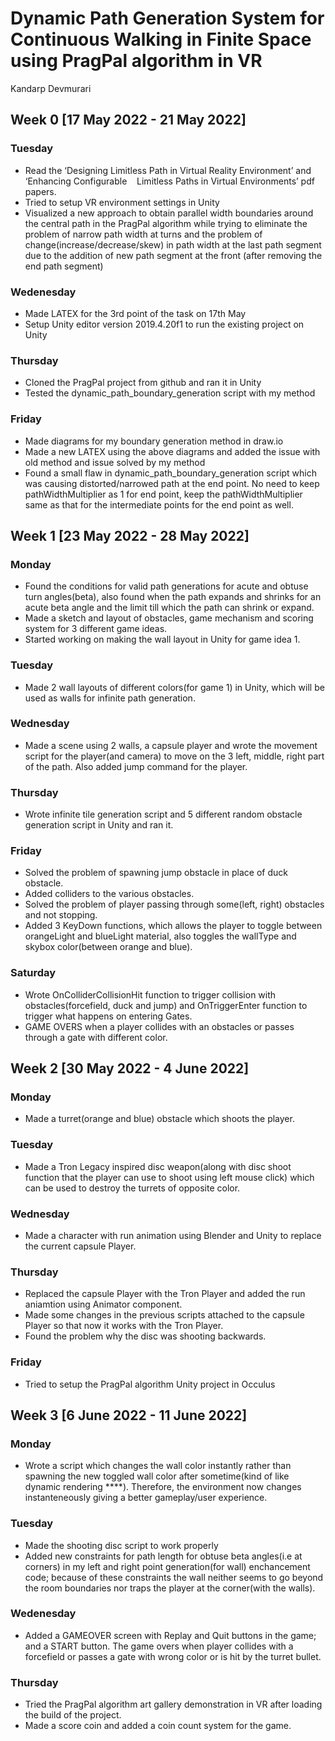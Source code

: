 # Dynamic Path Generation System for Continuous Walking in Finite Space using PragPal algorithm in VR
Kandarp Devmurari

## Week 0 [17 May 2022 - 21 May 2022]
### Tuesday
- Read the ‘Designing Limitless Path in Virtual Reality Environment’ and ‘Enhancing Configurable    Limitless Paths in Virtual Environments’ pdf papers. 
- Tried to setup VR environment settings in Unity
- Visualized a new approach to obtain parallel width boundaries around the central path in the PragPal algorithm while trying to eliminate the problem of narrow path width at turns and the problem of change(increase/decrease/skew) in path width at the last path segment due to the addition of new path segment at the front (after removing the end path segment)

### Wedenesday
- Made LATEX for the 3rd point of the task on 17th May
- Setup Unity editor version 2019.4.20f1 to run the existing project on Unity

### Thursday
- Cloned the PragPal project from github and ran it in Unity
- Tested the dynamic_path_boundary_generation script with my method

### Friday
- Made diagrams for my boundary generation method in draw.io
- Made a new LATEX using the above diagrams and added the issue with old method and issue solved by my method
- Found a small flaw in dynamic_path_boundary_generation script which was causing distorted/narrowed path at the end point. No need to keep pathWidthMultiplier as 1 for end point, keep the pathWidthMultiplier same as that for the intermediate points for the end point as well.


## Week 1 [23 May 2022 - 28 May 2022]
### Monday
- Found the conditions for valid path generations for acute and obtuse turn angles(beta), also found when the path expands and shrinks for an acute beta angle and the limit till which the path can shrink or expand.
- Made a sketch and layout of obstacles, game mechanism and scoring system for 3 different game ideas.
- Started working on making the wall layout in Unity for game idea 1.

### Tuesday
- Made 2 wall layouts of different colors(for game 1) in Unity, which will be used as walls for infinite path generation.

### Wednesday
- Made a scene using 2 walls, a capsule player and wrote the movement script for the player(and camera) to move on the 3 left, middle, right part of the path. Also added jump command for the player.   

### Thursday
- Wrote infinite tile generation script and 5 different random obstacle generation script in Unity and ran it.

### Friday
- Solved the problem of spawning jump obstacle in place of duck obstacle.
- Added colliders to the various obstacles.
- Solved the problem of player passing through some(left, right) obstacles and not stopping.
- Added 3 KeyDown functions, which allows the player to toggle between orangeLight and blueLight material, also toggles the wallType and skybox color(between orange and blue).

### Saturday
- Wrote OnColliderCollisionHit function to trigger collision with obstacles(forcefield, duck and jump) and OnTriggerEnter function to trigger what happens on entering Gates.
- GAME OVERS when a player collides with an obstacles or passes through a gate with different color.


## Week 2 [30 May 2022 - 4 June 2022]
### Monday 
- Made a turret(orange and blue) obstacle which shoots the player.

### Tuesday
- Made a Tron Legacy inspired disc weapon(along with disc shoot function that the player can use to shoot using left mouse click) which can be used to destroy the turrets of opposite color.

### Wednesday
- Made a character with run animation using Blender and Unity to replace the current capsule Player.

### Thursday
- Replaced the capsule Player with the Tron Player and added the run aniamtion using Animator component.
- Made some changes in the previous scripts attached to the capsule Player so that now it works with the Tron Player.
- Found the problem why the disc was shooting backwards.

### Friday
- Tried to setup the PragPal algorithm Unity project in Occulus


## Week 3 [6 June 2022 - 11 June 2022]
### Monday
- Wrote a script which changes the wall color instantly rather than spawning the new toggled wall color after sometime(kind of like dynamic rendering ****). Therefore, the environment now changes instanteneously giving a better gameplay/user experience.

### Tuesday
- Made the shooting disc script to work properly
- Added new constraints for path length for obtuse beta angles(i.e at corners) in my left and right point generation(for wall) enchancement code; because of these constraints the wall neither seems to go beyond the room boundaries nor traps the player at the corner(with the walls). 

### Wedenesday
- Added a GAMEOVER screen with Replay and Quit buttons in the game; and a START button. The game overs when player collides with a forcefield or passes a gate with wrong color or is hit by the turret bullet.

### Thursday
- Tried the PragPal algorithm art gallery demonstration in VR after loading the build of the project.
- Made a score coin and added a coin count system for the game.

